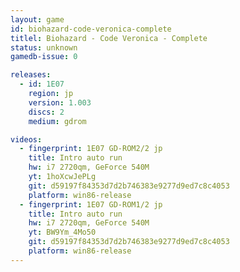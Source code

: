 ```yaml
---
layout: game
id: biohazard-code-veronica-complete
titlel: Biohazard - Code Veronica - Complete
status: unknown
gamedb-issue: 0

releases:
  - id: 1E07
    region: jp
    version: 1.003
    discs: 2
    medium: gdrom

videos:
  - fingerprint: 1E07 GD-ROM2/2 jp
    title: Intro auto run
    hw: i7 2720qm, GeForce 540M
    yt: 1hoXcwJePLg
    git: d59197f84353d7d2b746383e9277d9ed7c8c4053
    platform: win86-release
  - fingerprint: 1E07 GD-ROM1/2 jp
    title: Intro auto run
    hw: i7 2720qm, GeForce 540M
    yt: BW9Ym_4Mo50
    git: d59197f84353d7d2b746383e9277d9ed7c8c4053
    platform: win86-release
---
```

